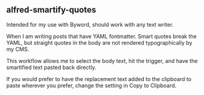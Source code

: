 ## alfred-smartify-quotes

Intended for my use with Byword, should work with any text writer.

When I am writing posts that have YAML fontmatter. Smart quotes break the YAML, but straight quotes in the body are not rendered typographically by my CMS. 

This workflow allows me to select the body text, hit the trigger, and have the smartified text pasted back directly.

If you would prefer to have the replacement text added to the clipboard to paste wherever you prefer, change the setting in Copy to Clipboard.
